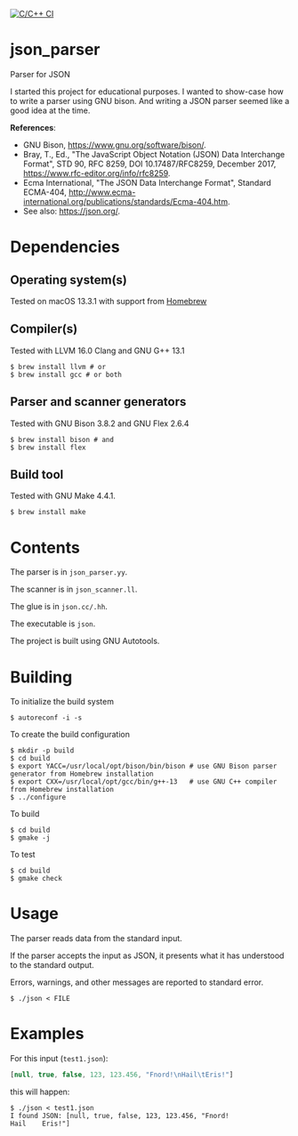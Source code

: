 [![C/C++ CI](https://github.com/glvi/json_parser/actions/workflows/c-cpp.yml/badge.svg)](https://github.com/glvi/json_parser/actions/workflows/c-cpp.yml)
# json_parser

Parser for JSON

I started this project for educational purposes.
I wanted to show-case how to write a parser using GNU bison.
And writing a JSON parser seemed like a good idea at the time.

**References**:
- GNU Bison, <https://www.gnu.org/software/bison/>.
- Bray, T., Ed., "The JavaScript Object Notation (JSON) Data Interchange Format", STD 90, RFC 8259, DOI 10.17487/RFC8259, December 2017, <https://www.rfc-editor.org/info/rfc8259>.
- Ecma International, "The JSON Data Interchange Format", Standard ECMA-404, <http://www.ecma-international.org/publications/standards/Ecma-404.htm>.
- See also: https://json.org/.

# Dependencies

## Operating system(s)

Tested on macOS 13.3.1 with support from [Homebrew](https://brew.sh/)

## Compiler(s)

Tested with LLVM 16.0 Clang and GNU G++ 13.1

```ShellSession
$ brew install llvm # or
$ brew install gcc # or both
```

## Parser and scanner generators

Tested with GNU Bison 3.8.2 and GNU Flex 2.6.4

```ShellSession
$ brew install bison # and
$ brew install flex
```

## Build tool

Tested with GNU Make 4.4.1.

```ShellSession
$ brew install make
```

# Contents

The parser is in `json_parser.yy`.

The scanner is in `json_scanner.ll`.

The glue is in `json.cc/.hh`.

The executable is `json`.

The project is built using GNU Autotools.

# Building

To initialize the build system
```ShellSession
$ autoreconf -i -s
```

To create the build configuration
```ShellSession
$ mkdir -p build
$ cd build
$ export YACC=/usr/local/opt/bison/bin/bison # use GNU Bison parser generator from Homebrew installation
$ export CXX=/usr/local/opt/gcc/bin/g++-13   # use GNU C++ compiler from Homebrew installation
$ ../configure
```

To build
```ShellSession
$ cd build
$ gmake -j
```

To test
```ShellSession
$ cd build
$ gmake check
```

# Usage

The parser reads data from the standard input.

If the parser accepts the input as JSON, it presents what it has understood to the standard output.

Errors, warnings, and other messages are reported to standard error.

```ShellSession
$ ./json < FILE
```

# Examples
For this input (`test1.json`):

```JavaScript
[null, true, false, 123, 123.456, "Fnord!\nHail\tEris!"]
```

this will happen:

```ShellSession
$ ./json < test1.json
I found JSON: [null, true, false, 123, 123.456, "Fnord!
Hail	Eris!"]
```
